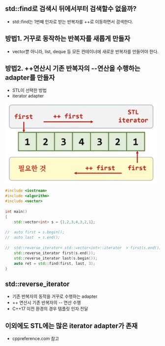 ## std::find로 검색시 뒤에서부터 검색할수 없을까?
- std::find는 1번째 인자로 받는 반복자를 ++로 이동하면서 검색한다.

## 방법1. 거꾸로 동작하는 반복자를 새롭게 만들자
- vector뿐 아니라, list, deque 등 모든 컨테이너에 새로운 반복자를 만들어야 한다.

## 방법2. ++연산시 기존 반복자의 --연산을 수행하는 adapter를 만들자
- STL이 선택한 방법
- iterator adapter

![](../img/5-03.png)

```c++
#include <iostream>
#include <algorithm>
#include <vector>

int main()
{
	std::vector<int> s = {1,2,3,4,3,2,1};

//	auto first = s.begin();
//	auto last  = s.end();

//	std::reverse_iterator< std::vector<int>::iterator  > first(s.end());
	std::reverse_iterator first(s.end());
	std::reverse_iterator last(s.begin());
	auto ret = std::find(first, last, 3);
}
```

## std::reverse_iterator
- 기존 반복자의 동작을 거꾸로 수행하는 adapter
- ++ 연산시 기존 반복자의 -- 연산 수행
- C++17 이전 환경의 경우 템플릿 인자 전달

## 이외에도 STL에는 많은 iterator adapter가 존재
- cppreference.com 참고



